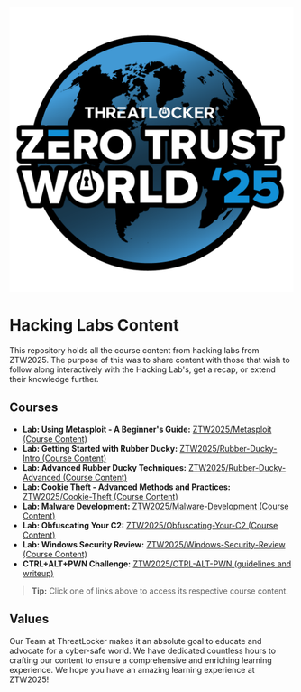 ![ZTW Logo](Assets/Hacking_Labs_graphics_ztw_full_1.png)

# Hacking Labs Content

This repository holds all the course content from hacking labs from ZTW2025.
The purpose of this was to share content with those that wish to follow along
interactively with the Hacking Lab's, get a recap, or extend their knowledge further.

## Courses

* **Lab: Using Metasploit - A Beginner's Guide:** [ZTW2025/Metasploit (Course Content)](Metasploit/README.md)
* **Lab: Getting Started with Rubber Ducky:** [ZTW2025/Rubber-Ducky-Intro (Course Content)](Rubber-Ducky-Intro/README.md)
* **Lab: Advanced Rubber Ducky Techniques:** [ZTW2025/Rubber-Ducky-Advanced (Course Content)](Rubber-Ducky-Advanced/README.md)
* **Lab: Cookie Theft - Advanced Methods and Practices:** [ZTW2025/Cookie-Theft (Course Content)](Cookie-Theft/README.md)
* **Lab: Malware Development:** [ZTW2025/Malware-Development (Course Content)](Malware-Development/README.md)
* **Lab: Obfuscating Your C2:** [ZTW2025/Obfuscating-Your-C2 (Course Content)](Obfuscating-Your-C2/README.md)
* **Lab: Windows Security Review:** [ZTW2025/Windows-Security-Review (Course Content)](Windows-Security-Review/README.md)
* **CTRL+ALT+PWN Challenge:** [ZTW2025/CTRL-ALT-PWN (guidelines and writeup)](CTRL-ALT-PWN/README.md)

> **Tip:** Click one of links above to access its respective course content.

## Values

Our Team at ThreatLocker makes it an absolute goal to educate and advocate for
a cyber-safe world. We have dedicated countless hours to crafting our content
to ensure a comprehensive and enriching learning experience. We hope you have an
amazing learning experience at ZTW2025!
